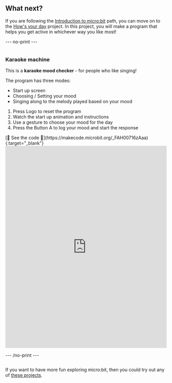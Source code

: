## What next?

If you are following the [Introduction to micro:bit](https://projects.raspberrypi.org/en/raspberrypi/microbit-intro) path, you can move on to the [How's your day](https://projects.raspberrypi.org/en/projects/hows-your-day) project. In this project, you will make a program that helps you get active in whichever way you like most!

--- no-print ---

<div style="display: flex; flex-wrap: wrap">
<div style="flex-basis: 200px; flex-grow: 1">  

### Karaoke machine

This is a **karaoke mood checker** - for people who like singing! 

The program has three modes:
+ Start up screen
+ Choosing / Setting your mood
+ Singing along to the melody played based on your mood

1. Press Logo to reset the program
2. Watch the start up animation and instructions
3. Use a gesture to choose your mood for the day
4. Press the Button A to log your mood and start the response

</div>
<div>
[👀 See the code 👀](https://makecode.microbit.org/_FAH00716zAaa){:target="_blank"}
<div style="position:relative;height:0;padding-bottom:125%;overflow:hidden;"><iframe style="position:absolute;top:0;left:0;width:100%;height:100%;" src="https://makecode.microbit.org/---run?id=_FAH00716zAaa" allowfullscreen="allowfullscreen" sandbox="allow-popups allow-forms allow-scripts allow-same-origin" frameborder="0"></iframe></div>

</div>

--- /no-print ---

If you want to have more fun exploring micro:bit, then you could try out any of [these projects](https://projects.raspberrypi.org/en/projects?hardware%5B%5D=microbit).
